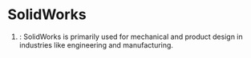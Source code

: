 # SolidWorks

1. : SolidWorks is primarily used for mechanical and product design in industries like engineering and manufacturing.